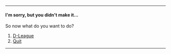 ---
#### I'm sorry, but you didn't make it...  
So now what do you want to do?  
1. [D-League](D-league/d-league.md)
2. [Quit](Quit/quit.md)

---